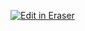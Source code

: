 <p><a target="_blank" href="https://app.eraser.io/workspace/JHUFDtB5Q2IzECSjEpWX" id="edit-in-eraser-github-link"><img alt="Edit in Eraser" src="https://firebasestorage.googleapis.com/v0/b/second-petal-295822.appspot.com/o/images%2Fgithub%2FOpen%20in%20Eraser.svg?alt=media&amp;token=968381c8-a7e7-472a-8ed6-4a6626da5501"></a></p>





<!--- Eraser file: https://app.eraser.io/workspace/JHUFDtB5Q2IzECSjEpWX --->